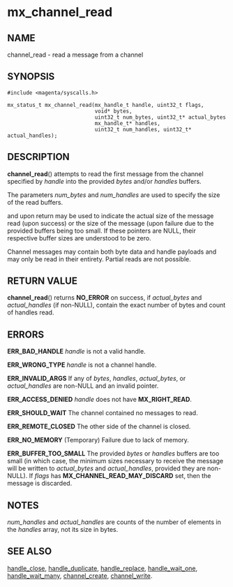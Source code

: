 # mx_channel_read

## NAME

channel_read - read a message from a channel

## SYNOPSIS

```
#include <magenta/syscalls.h>

mx_status_t mx_channel_read(mx_handle_t handle, uint32_t flags,
                            void* bytes,
                            uint32_t num_bytes, uint32_t* actual_bytes
                            mx_handle_t* handles,
                            uint32_t num_handles, uint32_t* actual_handles);
```

## DESCRIPTION

**channel_read**() attempts to read the first message from the channel
specified by *handle* into the provided *bytes* and/or *handles* buffers.

The parameters *num_bytes* and *num_handles* are used to specify the
size of the read buffers.

 and upon return may be used to indicate the
actual size of the message read (upon success) or the size of the
message (upon failure due to the provided buffers being too small.
If these pointers are NULL, their respective buffer sizes are understood
to be zero.

Channel messages may contain both byte data and handle payloads and may
only be read in their entirety.  Partial reads are not possible.

## RETURN VALUE

**channel_read**() returns **NO_ERROR** on success, if *actual_bytes*
and *actual_handles* (if non-NULL), contain the exact number of bytes
and count of handles read.

## ERRORS

**ERR_BAD_HANDLE**  *handle* is not a valid handle.

**ERR_WRONG_TYPE**  *handle* is not a channel handle.

**ERR_INVALID_ARGS**  If any of *bytes*, *handles*, *actual_bytes*, or
*actual_handles* are non-NULL and an invalid pointer.

**ERR_ACCESS_DENIED**  *handle* does not have **MX_RIGHT_READ**.

**ERR_SHOULD_WAIT**  The channel contained no messages to read.

**ERR_REMOTE_CLOSED**  The other side of the channel is closed.

**ERR_NO_MEMORY**  (Temporary) Failure due to lack of memory.

**ERR_BUFFER_TOO_SMALL**  The provided *bytes* or *handles* buffers
are too small (in which case, the minimum sizes necessary to receive
the message will be written to *actual_bytes* and *actual_handles*,
provided they are non-NULL). If *flags* has **MX_CHANNEL_READ_MAY_DISCARD**
set, then the message is discarded.

## NOTES

*num_handles* and *actual_handles* are counts of the number of elements
in the *handles* array, not its size in bytes.

## SEE ALSO

[handle_close](handle_close.md),
[handle_duplicate](handle_duplicate.md),
[handle_replace](handle_replace.md),
[handle_wait_one](handle_wait_one),
[handle_wait_many](handle_wait_many.md),
[channel_create](channel_create.md),
[channel_write](channel_write.md).
